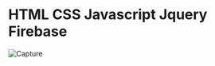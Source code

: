 <h1>HTML CSS Javascript Jquery Firebase</h1>

![Capture](https://user-images.githubusercontent.com/76782748/212124982-2f974e04-57e2-4533-9a4d-13dbab5a3f0e.PNG)
